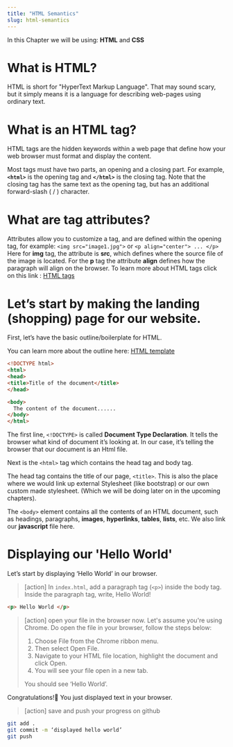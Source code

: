 ```yaml
---
title: "HTML Semantics"
slug: html-semantics
---
```



In this Chapter we will be using:
	**HTML** and **CSS**

# What is HTML?

HTML is short for "HyperText Markup Language". That may sound scary, but it simply means it is a language for describing web-pages using ordinary text.

# What is an HTML tag?

HTML tags are the hidden keywords within a web page that define how your web browser must format and display the content.

Most tags must have two parts, an opening and a closing part. For example, **```<html>```** is the opening tag and **```</html>```** is the closing tag. Note that the closing tag has the same text as the opening tag, but has an additional forward-slash ( / ) character.

# What are tag attributes?

Attributes allow you to customize a tag, and are defined within the opening tag, for example:
`<img src="image1.jpg">` or `<p align="center"> ... </p>`
Here for **img** tag, the attribute is **src**, which defines where the source file of the image is located.
For the **p** tag the attribute **align** defines how the paragraph will align on the browser.
To learn more about HTML tags click on this link : [HTML tags](http://www.simplehtmlguide.com/whatishtml.php)


# Let’s start by making the landing (shopping) page for our website.

First, let’s have the basic outline/boilerplate for HTML.

You can learn more about the outline here: [HTML template](https://www.sitepoint.com/a-basic-html5-template/)

```html
<!DOCTYPE html>
<html>
<head>
<title>Title of the document</title>
</head>

<body>
  The content of the document......
</body>
</html>
```

The first line, ```<!DOCTYPE>``` is called **Document Type Declaration**. It tells the browser what kind of document it’s looking at. In our case, it’s telling the browser that our document is an Html file.

Next is the ```<html>``` tag which contains the head tag and body tag.

The head tag contains the title of our page, ```<title>```. This is also the place where we would link up external Stylesheet (like bootstrap) or our own custom made stylesheet. (Which we will be doing later on in the upcoming chapters).

The ```<body>``` element contains all the contents of an HTML document, such as headings, paragraphs, **images**, **hyperlinks**, **tables**, **lists**, etc. We also link our **javascript** file here.

# Displaying our 'Hello World'

Let’s start by displaying ‘Hello World’ in our browser.

> [action] In `index.html`, add a paragraph tag (```<p>```) inside the body tag. Inside the paragraph tag, write, Hello World!

```html
<p> Hello World </p>
 ```

> [action] open your file in the browser now. Let's assume you're using Chrome. Do open the file in your browser, follow the steps below:
>
> 1. Choose File from the Chrome ribbon menu.
> 1. Then select Open File.
> 1. Navigate to your HTML file location, highlight the document and click Open.
> 1. You will see your file open in a new tab.
>
> You should see ‘Hello World’.

Congratulations!🎉 You just displayed text in your browser.

> [action] save and push your progress on github
>
```bash
git add .
git commit -m ‘displayed hello world’
git push
```
